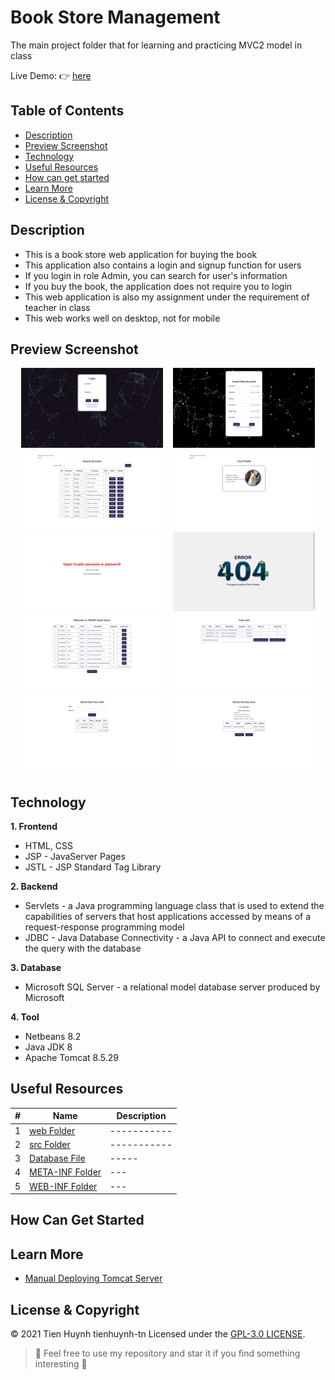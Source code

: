 # Book Store Management

The main project folder that for learning and practicing MVC2 model in class

Live Demo: :point_right: [here](https://youtu.be/UFN6RS24hAc)

## Table of Contents
- [Description](#description)
- [Preview Screenshot](#preview-screenshot)
- [Technology](#technology)
- [Useful Resources](#useful-resources)
- [How can get started](#how-can-get-started)
- [Learn More](#learn-more)
- [License & Copyright](#license--copyright)

## Description
- This is a book store web application for buying the book
- This application also contains a login and signup function for users
- If you login in role Admin, you can search for user's information
- If you buy the book, the application does not require you to login 
- This web application is also my assignment under the requirement of teacher in class
- This web works well on desktop, not for mobile

## Preview Screenshot

<div align="center">
  <img src="https://github.com/tienhuynh-tn/java-web-application-development-prj301/blob/master/Images/Book-Store-Project/LoginPage.png" alt="Login Page" width="45%"></img> &nbsp;&nbsp; <img src="https://github.com/tienhuynh-tn/java-web-application-development-prj301/blob/master/Images/Book-Store-Project/SignUpPage.png" alt="SignUp Page" width="45%"></img>
  <img src="https://github.com/tienhuynh-tn/java-web-application-development-prj301/blob/master/Images/Book-Store-Project/SearchPage.png" alt="Search Page" width="45%"></img> &nbsp;&nbsp; <img src="https://github.com/tienhuynh-tn/java-web-application-development-prj301/blob/master/Images/Book-Store-Project/Profile.png" alt="Profile" width="45%"></img>
  <img src="https://github.com/tienhuynh-tn/java-web-application-development-prj301/blob/master/Images/Book-Store-Project/Invalid.png" alt="Invalid" width="45%"></img> &nbsp;&nbsp; <img src="https://github.com/tienhuynh-tn/java-web-application-development-prj301/blob/master/Images/Book-Store-Project/Error404.png" alt="Error 404" width="45%"></img>
  <img src="https://github.com/tienhuynh-tn/java-web-application-development-prj301/blob/master/Images/Book-Store-Project/BookStore.png" alt="Book Store" width="45%"></img> &nbsp;&nbsp; <img src="https://github.com/tienhuynh-tn/java-web-application-development-prj301/blob/master/Images/Book-Store-Project/Cart.png" alt="View Cart" width="45%"></img>
  <img src="https://github.com/tienhuynh-tn/java-web-application-development-prj301/blob/master/Images/Book-Store-Project/CheckOut.png" alt="Check Out" width="45%"></img> &nbsp;&nbsp; <img src="https://github.com/tienhuynh-tn/java-web-application-development-prj301/blob/master/Images/Book-Store-Project/CheckOutSuccess.png" alt="Check Out Success" width="45%"></img>
</div>
  
## Technology
**1. Frontend**
  - HTML, CSS
  - JSP - JavaServer Pages
  - JSTL - JSP Standard Tag Library

**2. Backend**
  - Servlets - a Java programming language class that is used to extend the capabilities of servers that host applications accessed by means of a request-response programming model
  - JDBC - Java Database Connectivity - a Java API to connect and execute the query with the database

**3. Database**
  - Microsoft SQL Server - a relational model database server produced by Microsoft

**4. Tool**
  - Netbeans 8.2
  - Java JDK 8
  - Apache Tomcat 8.5.29

## Useful Resources

#| Name | Description
-| ---- | -----------
1| [web Folder](https://github.com/tienhuynh-tn/java-web-application-development-prj301/tree/master/MVC2/web) | -----------
2| [src Folder](https://github.com/tienhuynh-tn/java-web-application-development-prj301/tree/master/MVC2/src/java) | -----------
3| [Database File](https://github.com/tienhuynh-tn/java-web-application-development-prj301/blob/master/MVC2/Database-PRJ301-MVC2.sql) | -----
4| [META-INF Folder](https://github.com/tienhuynh-tn/java-web-application-development-prj301/tree/master/MVC2/web/META-INF) | ---
5| [WEB-INF Folder](https://github.com/tienhuynh-tn/java-web-application-development-prj301/tree/master/MVC2/web/WEB-INF) | ---

## How Can Get Started

## Learn More
- [Manual Deploying Tomcat Server](https://github.com/tienhuynh-tn/java-web-application-development-prj301/tree/master/Manual%20Deploying%20Tomcat%20Server)

## License & Copyright
&copy; 2021 Tien Huynh tienhuynh-tn Licensed under the [GPL-3.0 LICENSE](https://github.com/tienhuynh-tn/java-web-application-development-prj301/blob/master/LICENSE).

> :love_you_gesture: Feel free to use my repository and star it if you find something interesting :love_you_gesture:
